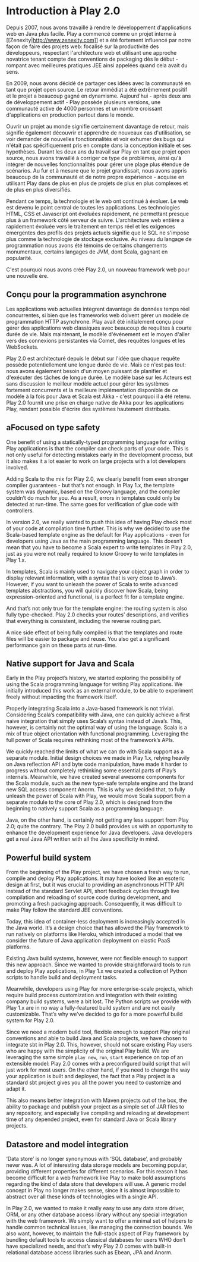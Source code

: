 # Introduction à Play 2.0

Depuis 2007, nous avons travaillé à rendre le développement d'applications web en Java plus facile. Play a commencé comme un projet interne à [[Zenexity|http://www.zenexity.com]] et a été fortement influencé par notre façon de faire des projets web: focalisé sur la productivité des développeurs, respectant l'architecture web et utilisant une approche novatrice tenant compte des conventions de packaging dès le début - rompant avec meilleures pratiques JEE ainsi appelées quand cela avait du sens.

En 2009, nous avons décidé de partager ces idées avec la communauté en tant que projet open source. Le retour immédiat a été extrêmement positif et le projet a beaucoup gagné en dynamisme. Aujourd'hui - après deux ans de développement actif - Play possède plusieurs versions, une communauté active de 4000 personnes et un nombre croissant d'applications en production partout dans le monde.

Ouvrir un projet au monde signifie certainement davantage de retour, mais signifie également découvrir et apprendre de nouveaux cas d'utilisation, se voir demander de nouvelles fonctionnalités et voir exhumer des bugs qui n'était pas spécifiquement pris en compte dans la conception initiale et ses hypothèses. Durant les deux ans du travail sur Play en tant que projet open source, nous avons travaillé à corriger ce type de problèmes, ainsi qu'à intégrer de nouvelles fonctionnalités pour gérer une plage plus étendue de scénarios. Au fur et à mesure que le projet grandissait, nous avons appris beaucoup de la communauté et de notre propre expérience - acquise en utilisant Play dans de plus en plus de projets de plus en plus complexes et de plus en plus diversifiés.

Pendant ce temps, la technologie et le web ont continué à évoluer. Le web est devenu le point central de toutes les applications. Les technologies HTML, CSS et Javascript ont évoluées rapidement, ne permettant presque plus à un framework côté serveur de suivre. L'architecture web entière a rapidement évoluée vers le traitement en temps réel et les exigences émergentes des profils des projets actuels signifie que le SQL ne s'impose plus comme la technologie de stockage exclusive. Au niveau du langage de programmation nous avons été témoins de certains changements monumentaux, certains langages de JVM, dont Scala, gagnant en popularité.

C'est pourquoi nous avons créé Play 2.0, un nouveau framework web pour une nouvelle ère.

## Conçu pour la programmation asynchrone

Les applications web actuelles intègrent davantage de données temps réel concurrentes, si bien que les frameworks web doivent gérer un modèle de programmation HTTP asynchrone. Play avait été initialement conçu pour gérer des applications web classiques avec beaucoup de requêtes à courte durée de vie. Mais maintenant, le modèle d'événement est le moyen d'aller vers des connexions persistantes via Comet, des requêtes longues et les WebSockets.

Play 2.0 est architecturé depuis le début sur l'idée que chaque requête possède potentiellement une longue durée de vie. Mais ce n'est pas tout: nous avons également besoin d'un moyen puissant de planifier et d'exécuter des tâches de longue durée. Le modèle basé sur les Acteurs est sans discussion le meilleur modèle actuel pour gérer les systèmes fortement concurrents et la meilleure implémentation disponible de ce modèle à la fois pour Java et Scala est Akka - c'est pourquoi il a été retenu. Play 2.0 fournit une prise en charge native de Akka pour les applications Play, rendant possible d'écrire des systèmes hautement distribués.

## aFocused on type safety

One benefit of using a statically-typed programming language for writing Play applications is that the compiler can check parts of your code. This is not only useful for detecting mistakes early in the development process, but it also makes it a lot easier to work on large projects with a lot developers involved.

Adding Scala to the mix for Play 2.0, we clearly benefit from even stronger compiler guarantees - but that’s not enough. In Play 1.x, the template system was dynamic, based on the Groovy language, and the compiler couldn’t do much for you. As a result, errors in templates could only be detected at run-time. The same goes for verification of glue code with controllers.

In version 2.0, we really wanted to push this idea of having Play check most of your code at compilation time further. This is why we decided to use the Scala-based template engine as the default for Play applications - even for developers using Java as the main programming language. This doesn’t mean that you have to become a Scala expert to write templates in Play 2.0, just as you were not really required to know Groovy to write templates in Play 1.x.

In templates, Scala is mainly used to navigate your object graph in order to display relevant information, with a syntax that is very close to Java’s. However, if you want to unleash the power of Scala to write advanced templates abstractions, you will quickly discover how Scala, being expression-oriented and functional, is a perfect fit for a template engine.

And that’s not only true for the template engine: the routing system is also fully type-checked. Play 2.0 checks your routes’ descriptions, and verifies that everything is consistent, including the reverse routing part.

A nice side effect of being fully compiled is that the templates and route files will be easier to package and reuse. You also get a significant performance gain on these parts at run-time.

## Native support for Java and Scala

Early in the Play project’s history, we started exploring the possibility of using the Scala programming language for writing Play applications. We initially introduced this work as an external module, to be able to experiment freely without impacting the framework itself.

Properly integrating Scala into a Java-based framework is not trivial. Considering Scala’s compatibility with Java, one can quickly achieve a first naive integration that simply uses Scala’s syntax instead of Java’s. This, however, is certainly not the optimal way of using the language. Scala is a mix of true object orientation with functional programming. Leveraging the full power of Scala requires rethinking most of the framework’s APIs.

We quickly reached the limits of what we can do with Scala support as a separate module. Initial design choices we made in Play 1.x, relying heavily on Java reflection API and byte code manipulation, have made it harder to progress without completely rethinking some essential parts of Play’s internals. Meanwhile, we have created several awesome components for the Scala module, such as the new type-safe template engine and the brand new SQL access component Anorm. This is why we decided that, to fully unleash the power of Scala with Play, we would move Scala support from a separate module to the core of Play 2.0, which is designed from the beginning to natively support Scala as a programming language.

Java, on the other hand, is certainly not getting any less support from Play 2.0; quite the contrary. The Play 2.0 build provides us with an opportunity to enhance the development experience for Java developers. Java developers get a real Java API written with all the Java specificity in mind.

## Powerful build system

From the beginning of the Play project, we have chosen a fresh way to run, compile and deploy Play applications. It may have looked like an esoteric design at first, but it was crucial to providing an asynchronous HTTP API instead of the standard Servlet API, short feedback cycles through live compilation and reloading of source code during development, and promoting a fresh packaging approach. Consequently, it was difficult to make Play follow the standard JEE conventions.

Today, this idea of container-less deployment is increasingly accepted in the Java world. It’s a design choice that has allowed the Play framework to run natively on platforms like Heroku, which introduced a model that we consider the future of Java application deployment on elastic PaaS platforms.

Existing Java build systems, however, were not flexible enough to support this new approach. Since we wanted to provide straightforward tools to run and deploy Play applications, in Play 1.x we created a collection of Python scripts to handle build and deployment tasks.

Meanwhile, developers using Play for more enterprise-scale projects, which require build process customization and integration with their existing company build systems, were a bit lost. The Python scripts we provide with Play 1.x are in no way a fully-featured build system and are not easily customizable. That’s why we’ve decided to go for a more powerful build system for Play 2.0.

Since we need a modern build tool, flexible enough to support Play original conventions and able to build Java and Scala projects, we have chosen to integrate sbt in Play 2.0. This, however, should not scare existing Play users who are happy with the simplicity of the original Play build. We are leveraging the same simple `play new`, `run`, `start` experience on top of an extensible model: Play 2.0 comes with a preconfigured build script that will just work for most users. On the other hand, if you need to change the way your application is built and deployed, the fact that a Play project is a standard sbt project gives you all the power you need to customize and adapt it.

This also means better integration with Maven projects out of the box, the ability to package and publish your project as a simple set of JAR files to any repository, and especially live compiling and reloading at development time of any depended project, even for standard Java or Scala library projects.

## Datastore and model integration

‘Data store’ is no longer synonymous with ‘SQL database’, and probably never was. A lot of interesting data storage models are becoming popular, providing different properties for different scenarios. For this reason it has become difficult for a web framework like Play to make bold assumptions regarding the kind of data store that developers will use. A generic model concept in Play no longer makes sense, since it is almost impossible to abstract over all these kinds of technologies with a single API.

In Play 2.0, we wanted to make it really easy to use any data store driver, ORM, or any other database access library without any special integration with the web framework. We simply want to offer a minimal set of helpers to handle common technical issues, like managing the connection bounds. We also want, however, to maintain the full-stack aspect of Play framework by bundling default tools to access classical databases for users WHO don’t have specialized needs, and that’s why Play 2.0 comes with built-in relational database access libraries such as Ebean, JPA and Anorm.
